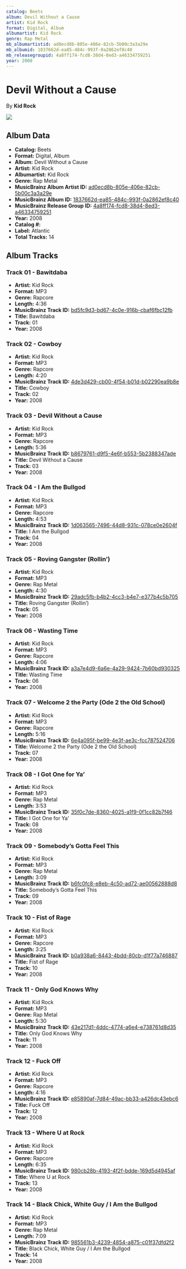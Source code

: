 ```yaml
---
catalog: Beets
album: Devil Without a Cause
artist: Kid Rock
format: Digital, Album
albumartist: Kid Rock
genre: Rap Metal
mb_albumartistid: ad0ecd8b-805e-406e-82cb-5b00c3a3a29e
mb_albumid: 1837662d-ea85-484c-993f-0a2862ef8c40
mb_releasegroupid: 4a8ff174-fcd8-38d4-8ed3-a46334759251
year: 2008
---
```


# Devil Without a Cause

By **Kid Rock**

![](../../assets/beetscovers/Kid_Rock-Devil_Without_a_Cause.jpg)

## Album Data

- **Catalog:** Beets
- **Format:** Digital, Album
- **Album:** Devil Without a Cause
- **Artist:** Kid Rock
- **Albumartist:** Kid Rock
- **Genre:** Rap Metal
- **MusicBrainz Album Artist ID:** [ad0ecd8b-805e-406e-82cb-5b00c3a3a29e](https://musicbrainz.org/artist/ad0ecd8b-805e-406e-82cb-5b00c3a3a29e)
- **MusicBrainz Album ID:** [1837662d-ea85-484c-993f-0a2862ef8c40](https://musicbrainz.org/release/1837662d-ea85-484c-993f-0a2862ef8c40)
- **MusicBrainz Release Group ID:** [4a8ff174-fcd8-38d4-8ed3-a46334759251](https://musicbrainz.org/release-group/4a8ff174-fcd8-38d4-8ed3-a46334759251)
- **Year:** 2008
- **Catalog #:** 
- **Label:** Atlantic
- **Total Tracks:** 14

## Album Tracks

### Track 01 - Bawitdaba

- **Artist:** Kid Rock
- **Format:** MP3
- **Genre:** Rapcore
- **Length:** 4:36
- **MusicBrainz Track ID:** [bd5fc9d3-bd67-4c0e-916b-cbaf6fbc12fb](https://musicbrainz.org/recording/bd5fc9d3-bd67-4c0e-916b-cbaf6fbc12fb)
- **Title:** Bawitdaba
- **Track:** 01
- **Year:** 2008

### Track 02 - Cowboy

- **Artist:** Kid Rock
- **Format:** MP3
- **Genre:** Rapcore
- **Length:** 4:20
- **MusicBrainz Track ID:** [4de3d429-cb00-4f54-b01d-b02290ea9b8e](https://musicbrainz.org/recording/4de3d429-cb00-4f54-b01d-b02290ea9b8e)
- **Title:** Cowboy
- **Track:** 02
- **Year:** 2008

### Track 03 - Devil Without a Cause

- **Artist:** Kid Rock
- **Format:** MP3
- **Genre:** Rapcore
- **Length:** 5:36
- **MusicBrainz Track ID:** [b8679761-d9f5-4e6f-b553-5b2388347ade](https://musicbrainz.org/recording/b8679761-d9f5-4e6f-b553-5b2388347ade)
- **Title:** Devil Without a Cause
- **Track:** 03
- **Year:** 2008

### Track 04 - I Am the Bullgod

- **Artist:** Kid Rock
- **Format:** MP3
- **Genre:** Rapcore
- **Length:** 4:53
- **MusicBrainz Track ID:** [1d063565-7496-44d8-931c-078ce0e2604f](https://musicbrainz.org/recording/1d063565-7496-44d8-931c-078ce0e2604f)
- **Title:** I Am the Bullgod
- **Track:** 04
- **Year:** 2008

### Track 05 - Roving Gangster (Rollin’)

- **Artist:** Kid Rock
- **Format:** MP3
- **Genre:** Rap Metal
- **Length:** 4:30
- **MusicBrainz Track ID:** [29adc5fb-b4b2-4cc3-b4e7-e377b4c5b705](https://musicbrainz.org/recording/29adc5fb-b4b2-4cc3-b4e7-e377b4c5b705)
- **Title:** Roving Gangster (Rollin’)
- **Track:** 05
- **Year:** 2008

### Track 06 - Wasting Time

- **Artist:** Kid Rock
- **Format:** MP3
- **Genre:** Rapcore
- **Length:** 4:06
- **MusicBrainz Track ID:** [a3a7e4d9-6a6e-4a29-9424-7b60bd930325](https://musicbrainz.org/recording/a3a7e4d9-6a6e-4a29-9424-7b60bd930325)
- **Title:** Wasting Time
- **Track:** 06
- **Year:** 2008

### Track 07 - Welcome 2 the Party (Ode 2 the Old School)

- **Artist:** Kid Rock
- **Format:** MP3
- **Genre:** Rapcore
- **Length:** 5:16
- **MusicBrainz Track ID:** [6e4a095f-be99-4e3f-ae3c-fcc787524706](https://musicbrainz.org/recording/6e4a095f-be99-4e3f-ae3c-fcc787524706)
- **Title:** Welcome 2 the Party (Ode 2 the Old School)
- **Track:** 07
- **Year:** 2008

### Track 08 - I Got One for Ya’

- **Artist:** Kid Rock
- **Format:** MP3
- **Genre:** Rap Metal
- **Length:** 3:53
- **MusicBrainz Track ID:** [35f0c7de-8360-4025-a1f9-0f1cc82b7f46](https://musicbrainz.org/recording/35f0c7de-8360-4025-a1f9-0f1cc82b7f46)
- **Title:** I Got One for Ya’
- **Track:** 08
- **Year:** 2008

### Track 09 - Somebody’s Gotta Feel This

- **Artist:** Kid Rock
- **Format:** MP3
- **Genre:** Rap Metal
- **Length:** 3:09
- **MusicBrainz Track ID:** [b6fc0fc8-e8eb-4c50-ad72-ae00562888d8](https://musicbrainz.org/recording/b6fc0fc8-e8eb-4c50-ad72-ae00562888d8)
- **Title:** Somebody’s Gotta Feel This
- **Track:** 09
- **Year:** 2008

### Track 10 - Fist of Rage

- **Artist:** Kid Rock
- **Format:** MP3
- **Genre:** Rapcore
- **Length:** 3:25
- **MusicBrainz Track ID:** [b0a938a6-8443-4bdd-80cb-d1f77a746887](https://musicbrainz.org/recording/b0a938a6-8443-4bdd-80cb-d1f77a746887)
- **Title:** Fist of Rage
- **Track:** 10
- **Year:** 2008

### Track 11 - Only God Knows Why

- **Artist:** Kid Rock
- **Format:** MP3
- **Genre:** Rap Metal
- **Length:** 5:30
- **MusicBrainz Track ID:** [43e217d1-4ddc-4774-a6e4-e738761d8d35](https://musicbrainz.org/recording/43e217d1-4ddc-4774-a6e4-e738761d8d35)
- **Title:** Only God Knows Why
- **Track:** 11
- **Year:** 2008

### Track 12 - Fuck Off

- **Artist:** Kid Rock
- **Format:** MP3
- **Genre:** Rapcore
- **Length:** 4:16
- **MusicBrainz Track ID:** [e85890af-7d84-49ac-bb33-a426dc43ebc6](https://musicbrainz.org/recording/e85890af-7d84-49ac-bb33-a426dc43ebc6)
- **Title:** Fuck Off
- **Track:** 12
- **Year:** 2008

### Track 13 - Where U at Rock

- **Artist:** Kid Rock
- **Format:** MP3
- **Genre:** Rapcore
- **Length:** 6:35
- **MusicBrainz Track ID:** [980cb28b-4193-4f2f-bdde-169d5d4945af](https://musicbrainz.org/recording/980cb28b-4193-4f2f-bdde-169d5d4945af)
- **Title:** Where U at Rock
- **Track:** 13
- **Year:** 2008

### Track 14 - Black Chick, White Guy / I Am the Bullgod

- **Artist:** Kid Rock
- **Format:** MP3
- **Genre:** Rap Metal
- **Length:** 7:09
- **MusicBrainz Track ID:** [985561b3-4239-4854-a875-c01f37dfd2f2](https://musicbrainz.org/recording/985561b3-4239-4854-a875-c01f37dfd2f2)
- **Title:** Black Chick, White Guy / I Am the Bullgod
- **Track:** 14
- **Year:** 2008

